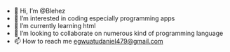- 👋 Hi, I’m @Blehez
- 👀 I’m interested in coding especially programming apps
- 🌱 I’m currently learning html
- 💞️ I’m looking to collaborate on numerous kind of programming language
- 📫 How to reach me egwuatudaniel479@gmail.com

<!---
Blehez/Blehez is a ✨ special ✨ repository because its `README.md` (this file) appears on your GitHub profile.
You can click the Preview link to take a look at your changes.
--->
